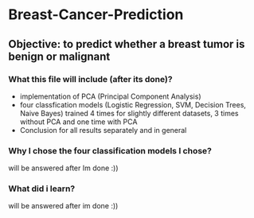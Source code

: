 # Breast-Cancer-Prediction
## Objective: to predict whether a breast tumor is benign or malignant

### What this file will include (after its done)?
- implementation of PCA (Principal Component Analysis)
- four classfication models (Logistic Regression, SVM, Decision Trees, Naive Bayes) trained 4 times for slightly different datasets, 3 times without PCA and one time with PCA
- Conclusion for all results separately and in general

### Why I chose the four classification models I chose?
will be answered after Im done :))

### What did i learn?
will be answered after im done :))

